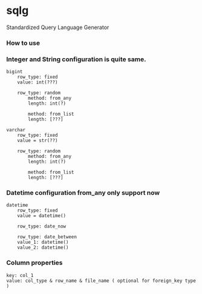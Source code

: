 # sqlg
Standardized Query Language Generator

### How to use

### Integer and String configuration is quite same.

    bigint
        row_type: fixed
        value: int(???)

        row_type: random
            method: from_any
            length: int(?)

            method: from_list
            length: [???]

    varchar
        row_type: fixed
        value = str(??)

        row_type: random
            method: from_any
            length: int(?)

            method: from_list
            length: [???]

### Datetime configuration from_any only support now

    datetime
        row_type: fixed
        value = datetime()

        row_type: date_now

        row_type: date_between
        value_1: datetime()
        value_2: datetime()

### Column properties


    key: col_1
    value: col_type & row_name & file_name ( optional for foreign_key type )
